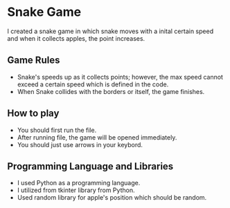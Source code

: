 # Snake Game

I created a snake game in which snake moves with a inital certain speed and when it collects apples, the point increases.

## Game Rules
- Snake's speeds up as it collects points; however, the max speed cannot exceed a certain speed which is defined in the code.
- When Snake collides with the borders or itself, the game finishes.

##  How to play
- You should first run the file.
- After running file, the game will be opened immediately.
- You should just use arrows in your keybord.

## Programming Language and Libraries
- I used Python as a programming language.
- I utilized from tkinter library from Python.
- Used random library for apple's position which should be random.
